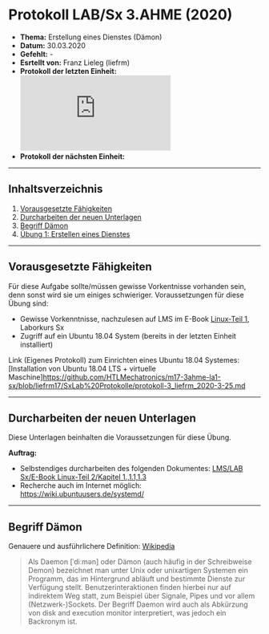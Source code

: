 # Protokoll LAB/Sx 3.AHME (2020)

* **Thema:** Erstellung eines Dienstes (Dämon) 
* **Datum:** 30.03.2020
* **Gefehlt:** -
* **Esrtellt von:** Franz Lieleg (liefrm)
* **Protokoll der letzten Einheit:**![3tes Protokol](https://github.com/HTLMechatronics/m17-3ahme-la1-sx/blob/liefrm17/SxLab%20Protokolle/protokoll-3_liefrm_2020-3-25.md)
* **Protokoll der nächsten Einheit:**

------------------------------------------------------------------------------------------------------------------------
## Inhaltsverzeichnis 

1) [Vorausgesetzte Fähigkeiten](#vorausgesetzte-fähigkeiten)
1) [Durcharbeiten der neuen Unterlagen](#durcharbeiten-der-neuen-unterlagen)
1) [Begriff Dämon](#begriff-dämon)
1) [Übung 1: Erstellen eines Dienstes](#übung-1-erstellen-eines-dienstes)

------------------------------------------------------------------------------------------------------------------------------
## Vorausgesetzte Fähigkeiten

Für diese Aufgabe sollte/müssen gewisse Vorkentnisse vorhanden sein, denn sonst wird sie um einiges schwieriger.
Voraussetzungen für diese Übung sind: 
 * Gewisse Vorkenntnisse, nachzulesen auf LMS im E-Book [Linux-Teil 1](https://lms.at/dotlrn/classes/informatik/610437.3AHME_LA1SX.19_20/xolrn/7BF1B31508DF3.symlink?resource_id=0-385942208&m=view#154334970), Laborkurs Sx
 * Zugriff auf ein Ubuntu 18.04 System (bereits in der letzten Einheit installiert)
 
Link (Eigenes Protokoll) zum Einrichten eines Ubuntu 18.04 Systemes:[Installation von Ubuntu 18.04 LTS + virtuelle Maschine]https://github.com/HTLMechatronics/m17-3ahme-la1-sx/blob/liefrm17/SxLab%20Protokolle/protokoll-3_liefrm_2020-3-25.md

------------------------------------------------------------------------------------------------------------------------------------
## Durcharbeiten der neuen Unterlagen

Diese Unterlagen beinhalten die Voraussetzungen für diese Übung.

**Auftrag:** 
  * Selbstendiges durcharbeiten des folgenden Dokumentes: [LMS/LAB Sx/E-Book Linux-Teil 2/Kapitel 1.,1.1,1.3](https://lms.at/dotlrn/classes/informatik/610437.3AHME_LA1SX.19_20/xolrn/9F2714A93B69A.symlink?resource_id=0-420357452&m=view#155470713)
  * Recherche auch im Internet möglich: https://wiki.ubuntuusers.de/systemd/
  
---------------------------------------------------------------------------------------------------------------------------------------
## Begriff Dämon



Genauere und ausführlichere Definition: [Wikipedia](https://de.wikipedia.org/wiki/Daemon)

>Als Daemon [ˈdiːmən] oder Dämon (auch häufig in der Schreibweise Demon) bezeichnet man unter Unix oder unixartigen Systemen ein Programm, das im Hintergrund abläuft und bestimmte Dienste zur Verfügung stellt. Benutzerinteraktionen finden hierbei nur auf indirektem Weg statt, zum Beispiel über Signale, Pipes und vor allem (Netzwerk-)Sockets. Der Begriff Daemon wird auch als Abkürzung von disk and execution monitor interpretiert, was jedoch ein Backronym ist.
  
